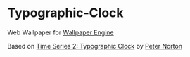 # Typographic-Clock
Web Wallpaper for [Wallpaper Engine](https://store.steampowered.com/app/431960/Wallpaper_Engine/)

Based on [Time Series 2: Typographic Clock](https://codepen.io/graphilla/pen/zEZKpN) by [Peter Norton](https://codepen.io/graphilla)
